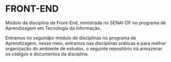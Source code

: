 # FRONT-END
Módulo da disciplina de Front-End, ministrada no SENAI-DF no programa de Aprendizagem em Tecnologia da Informação.

Entramos no segundpo módulo de disciplinas no programa de Aprendizagem, nesse meio, entramos nas disciplinas práticas e para melhor organização
do ambiente de estudos, o seguinte repositório irá armazenar os códigos e documentos da disciplina.
